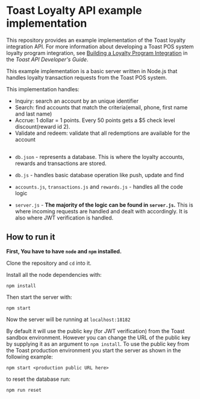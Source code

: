 # Toast Loyalty API example implementation

This repository provides an example implementation of the Toast loyalty 
integration API. For more information about developing a Toast POS system loyalty program 
integration, see [Building a Loyalty Program Integration](https://doc.toasttab.com/Ie5QH/apiBuildingALoyaltyIntegration.html)
in the _Toast API Developer's Guide_.

This example implementation is a basic server written in Node.js that 
handles loyalty transaction requests from the Toast POS system.

This implementation handles:

* Inquiry: search an account by an unique identifier
* Search: find accounts that match the criteria(email, phone, first name and last name)
* Accrue: 1 dollar = 1 points. Every 50 points gets a \$5 check level discount(reward id 2).
* Validate and redeem: validate that all redemptions are available for the account

##

* `db.json` - represents a database. This is where the loyalty accounts, 
  rewards and transactions are stored.

* `db.js` - handles basic database operation like push, update and find

* `accounts.js`, `transactions.js` and `rewards.js` - handles all the 
  code logic

* `server.js` - **The majority of the logic can be found in `server.js`.** 
  This is where incoming requests are handled and dealt with 
  accordingly. It is also where JWT verification is handled.

## How to run it

**First, You have to have `node` and `npm` installed.**

Clone the repository and `cd` into it.

Install all the node dependencies with:

```
npm install
```

Then start the server with:

```
npm start
```

Now the server will be running at `localhost:18182`

By default it will use the public key (for JWT verification) from the 
Toast sandbox environment. However you can change the URL of the public 
key by supplying it as an argument to `npm install`. To use the public 
key from the Toast production environment you start the server as shown 
in the following example:

```
npm start <production public URL here>
```

to reset the database run:

```
npm run reset
```

